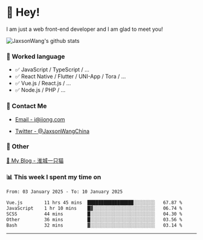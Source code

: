 # 👋 Hey!

I am just a web front-end developer and I am glad to meet you!

![JaxsonWang's github stats](https://github-readme-stats.vercel.app/api?username=JaxsonWang&&show_icons=true&&title_color=1abc9c&&icon_color=1abc9c)


### 📝 Worked language

- ✅ JavaScript / TypeScript / ...
- ✅ React Native / Flutter / UNI-App / Tora / ...
- ✅ Vue.js / React.js / ...
- ✅ Node.js / PHP / ...

### 📮 Contact Me

- [Email - i@iiong.com](mailto:i@iiong.com)

- [Twitter - @JaxsonWangChina](https://twitter.com/JaxsonWangChina)

### 🤪 Other

[📌 My Blog - 淮城一只猫](https://iiong.com)

### 📊 This week I spent my time on

<!--START_SECTION:waka-->

```txt
From: 03 January 2025 - To: 10 January 2025

Vue.js        11 hrs 45 mins  █████████████████░░░░░░░░   67.87 %
JavaScript    1 hr 10 mins    █▓░░░░░░░░░░░░░░░░░░░░░░░   06.74 %
SCSS          44 mins         █░░░░░░░░░░░░░░░░░░░░░░░░   04.30 %
Other         36 mins         █░░░░░░░░░░░░░░░░░░░░░░░░   03.56 %
Bash          32 mins         ▓░░░░░░░░░░░░░░░░░░░░░░░░   03.14 %
```

<!--END_SECTION:waka-->

---
